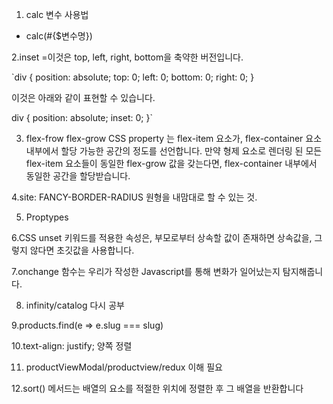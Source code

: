 1. calc 변수 사용법
 - calc(#{$변수명})

 2.inset =이것은 top, left, right, bottom을 축약한 버전입니다.

`div {
  position: absolute;
  top: 0;
  left: 0;
  bottom: 0;
  right: 0;
}

이것은 아래와 같이 표현할 수 있습니다.

div {
  position: absolute;
  inset: 0;
}`

3. flex-frow
flex-grow CSS property 는 flex-item 요소가, flex-container 요소 내부에서 할당 가능한 공간의 정도를 선언합니다. 만약 형제 요소로 렌더링 된 모든 flex-item 요소들이 동일한 flex-grow 값을 갖는다면, flex-container 내부에서 동일한 공간을 할당받습니다.

4.site: FANCY-BORDER-RADIUS
원형을 내맘대로 할 수 있는 것.

5. Proptypes

6.CSS unset 키워드를 적용한 속성은, 부모로부터 상속할 값이 존재하면 상속값을, 그렇지 않다면 초깃값을 사용합니다.

7.onchange 함수는 우리가 작성한 Javascript를 통해 변화가 일어났는지 탐지해줍니다.


8. infinity/catalog 다시 공부

9.products.find(e => e.slug === slug)

10.text-align: justify; 양쪽 정렬

11. productViewModal/productview/redux 이해 필요

12.sort() 메서드는 배열의 요소를 적절한 위치에 정렬한 후 그 배열을 반환합니다